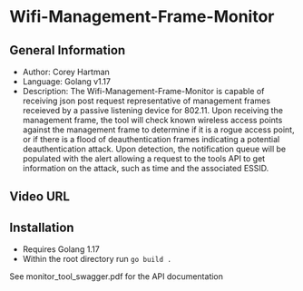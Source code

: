 # Wifi-Management-Frame-Monitor
## General Information
- Author: Corey Hartman
- Language: Golang v1.17
- Description: The Wifi-Management-Frame-Monitor is capable of receiving json post request representative of management
 frames receieved by a passive listening device for 802.11. Upon receiving the management frame, the tool will check known wireless access points against the management frame to determine if it is a rogue access point, or if there is a flood of deauthentication frames indicating a potential deauthentication attack. Upon detection, the notification queue will be populated with the alert allowing a request to the tools API to get information on the attack, such as time and the associated ESSID.

 ## Video URL

 ## Installation
 - Requires Golang 1.17
 - Within the root directory run ```go build .```


 See monitor_tool_swagger.pdf for the API documentation
